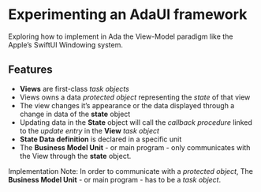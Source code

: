 # Experimenting an AdaUI framework
Exploring how to implement in Ada the View-Model paradigm like the Apple’s SwiftUI Windowing system.

## Features
 * **Views** are first-class _task objects_
 * Views owns a data _protected object_ representing the *state* of that view 
 * The view changes it’s appearance or the data displayed through a change in data of the **state** object
 * Updating data in the **State** object will call the _callback procedure_ linked to the *update entry* in the **View** _task object_
 * **State Data definition** is declared in a specific unit
 * The **Business Model Unit** - or main program - only communicates with the View through the **state** object.

Implementation Note: In order to communicate with a _protected object_, The **Business Model Unit** - or main program - has to be a _task object_.

